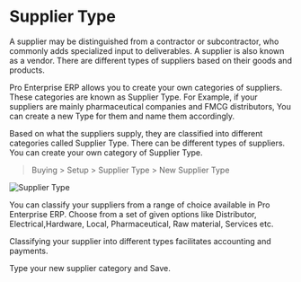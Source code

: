 <!-- add-breadcrumbs -->
# Supplier Type

A supplier may be distinguished from a contractor or subcontractor, who
commonly adds specialized input to deliverables. A supplier is also known as a
vendor. There are different types of suppliers based on their goods and
products.

Pro Enterprise ERP allows you to create your own categories of suppliers. These
categories are known as Supplier Type. For Example, if your suppliers are
mainly pharmaceutical companies and FMCG distributors, You can create a new
Type for them and name them accordingly.

Based on what the suppliers supply, they are classified into different
categories called Supplier Type. There can be different types of suppliers.
You can create your own category of Supplier Type.

> Buying > Setup > Supplier Type > New Supplier Type

<img class="screenshot" alt="Supplier Type" src="/docs/assets/img/buying/supplier-type.png">

You can classify your suppliers from a range of choice available in Pro Enterprise ERP.
Choose from a set of given options like Distributor, Electrical,Hardware,
Local, Pharmaceutical, Raw material, Services etc.

Classifying your supplier into different types facilitates accounting and
payments.

Type your new supplier category and Save.